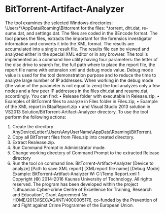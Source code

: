 # BitTorrent-Artifact-Analyzer
The tool examines the selected Windows directories: \Users\*\AppData\Roaming\Bittorrent for the files: *.torrent, dht.dat, re-sume.dat, and settings.dat. The files are coded in the BEncode format. The tool parses the files, extracts the important for the forensics investigator information and converts it into the XML format. The results are accumulated into a single result file. The results file can be viewed and analyzed either in the special XML editor or in any browser.
The tool is implemented as a command line utility having four parameters: the letter of the disc drive to search for, the full path where to place the report file, the report file name with extension xml and debug mode value. Debug mode value is used for the tool demonstration purpose and to reduce the time to analyze large number of IP addresses. When working in the debug mode (the value of the parameter is not equal to zero) the tool analyzes only a few nodes and a few peer IP addresses in the files dht.dat and resume.dat, accordingly.
You can find:
•	Release folder with executable in Release.zip,
•	Examples of BitTorrent files to analyze in Files folder in Files.zip,
•	Example of the XML report in BtaaReport.zip
•	and Visual Studio 2013 solution in VS2013 Solution/BitTorrent-Artifact-Analyzer directory.
To use the tool perform the following actions: 
1.	Create the directory AnyDeviceLetter:\Users\AnyUserName\AppData\Roaming\BitTorrent.
2.	Copy all BitTorrent files from Files.zip into created directory.
3.	Extract Realease.zip.
4.	Run Command Prompt in Administrator mode.
5.	Change working directory of Command Prompt to the extracted Release directory 
6.	Run the tool on command line:
            BitTorrent-Artifact-Analyzer [Device to analyze] [Path to save XML report] [XMLreport file name] [Debug Mode]
Example: 
       BitTorrent-Artifact-Analyzer W: C:\Temp Report.xml 1
Copyright (©) 2014-2016 Kaunas University of Technology. All rights reserved. The program has been developed within the project “Lithuanian Cyber-crime Centre of Excellence for Training, Research and Education”, Grant Agreement No HOME/2013/ISEC/AG/INT/4000005176, co-funded by the Prevention of and Fight against Crime Programme of the European Union.
